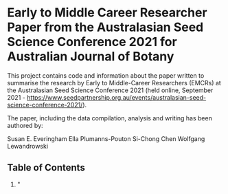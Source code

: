 # Early to Middle Career Researcher Paper from the Australasian Seed Science Conference 2021 for Australian Journal of Botany

This project contains code and information about the paper written to summarise the research by Early to Middle-Career Researchers (EMCRs) at the Australasian Seed Science Conference 2021 (held online, September 2021 - https://www.seedpartnership.org.au/events/australasian-seed-science-conference-2021/).

The paper, including the data compilation, analysis and writing has been authored by:

Susan E. Everingham
Ella Plumanns-Pouton
Si-Chong Chen
Wolfgang Lewandrowski

## Table of Contents

1. "



